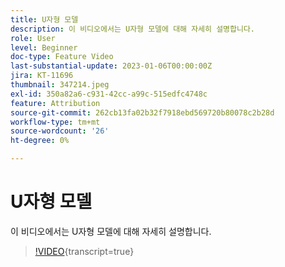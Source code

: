```yaml
---
title: U자형 모델
description: 이 비디오에서는 U자형 모델에 대해 자세히 설명합니다.
role: User
level: Beginner
doc-type: Feature Video
last-substantial-update: 2023-01-06T00:00:00Z
jira: KT-11696
thumbnail: 347214.jpeg
exl-id: 350a82a6-c931-42cc-a99c-515edfc4748c
feature: Attribution
source-git-commit: 262cb13fa02b32f7918ebd569720b80078c2b28d
workflow-type: tm+mt
source-wordcount: '26'
ht-degree: 0%

---
```


# U자형 모델

이 비디오에서는 U자형 모델에 대해 자세히 설명합니다.

>[!VIDEO](https://video.tv.adobe.com/v/3421364/?learn=on&captions=kor){transcript=true}
